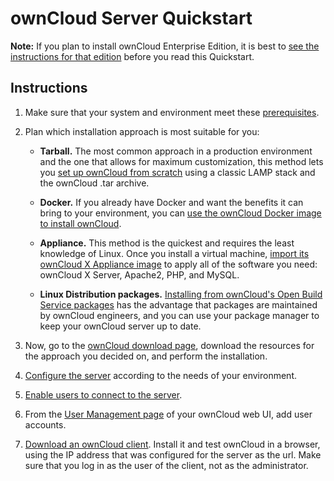 # ownCloud Server Quickstart
**Note:** If you plan to install ownCloud Enterprise Edition, it is best to [see the instructions for that edition](https://doc.owncloud.org/server/latest/admin_manual/enterprise/installation/install.html) before you read this Quickstart.
## Instructions
1. Make sure that your system and environment meet these [prerequisites](https://doc.owncloud.org/server/latest/admin_manual/installation/system_requirements.html).
2. Plan which installation approach is most suitable for you:

    + **Tarball.** The most common approach in a production environment and the one that allows for maximum customization, this method lets you [set up ownCloud from scratch](https://doc.owncloud.org/server/latest/admin_manual/installation/source_installation.html) using a classic LAMP stack and the ownCloud .tar archive.

    + **Docker.** If you already have Docker and want the benefits it can bring to your environment, you can [use the ownCloud Docker image to install ownCloud](https://doc.owncloud.org/server/latest/admin_manual/installation/docker/).

    + **Appliance.** This method is the quickest and requires the least knowledge of Linux. Once you install a virtual machine, [import its ownCloud X Appliance image](https://doc.owncloud.org/server/latest/admin_manual/appliance/installation.html) to apply all of the software you need: ownCloud X Server, Apache2, PHP, and MySQL.

    + **Linux Distribution packages.** [Installing from ownCloud's Open Build Service packages](https://doc.owncloud.org/server/latest/admin_manual/installation/linux_installation.html) has the advantage that packages are maintained by ownCloud engineers, and you can use your package manager to keep your ownCloud server up to date.
3. Now, go to the [ownCloud download page](https://owncloud.org/download/), download the resources for the approach you decided on, and perform the installation.
4. [Configure the server](https://doc.owncloud.org/server/latest/admin_manual/configuration/server/) according to the needs of your environment.
5. [Enable users to connect to the server](https://doc.owncloud.org/server/8.2/admin_manual/configuration_server/config_sample_php_parameters.html#).
6. From the [User Management page](https://doc.owncloud.org/server/latest/admin_manual/configuration/user/user_configuration.html) of your ownCloud web UI, add user accounts.
8. [Download an ownCloud client](https://owncloud.org/download/#owncloud-desktop-client). Install it and test ownCloud in a browser, using the IP address that was configured for the server as the url. Make sure that you log in as the user of the client, not as the administrator.   
